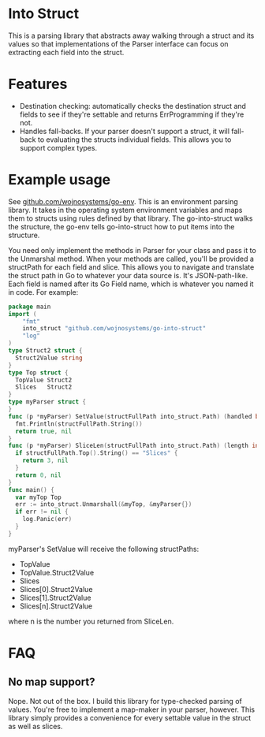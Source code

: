 # Into Struct

This is a parsing library that abstracts away walking through a struct and its values so that implementations of the Parser interface can focus on extracting each field into the struct.

# Features

* Destination checking: automatically checks the destination struct and fields to see if they're settable and returns ErrProgramming if they're not.
* Handles fall-backs. If your parser doesn't support a struct, it will fall-back to evaluating the structs individual fields. This allows you to support complex types.

# Example usage

See [github.com/wojnosystems/go-env](https://github.com/wojnosystems/go-env). This is an environment parsing library. It takes in the operating system environment variables and maps them to structs using rules defined by that library. The go-into-struct walks the structure, the go-env tells go-into-struct how to put items into the structure.

You need only implement the methods in Parser for your class and pass it to the Unmarshal method. When your methods are called, you'll be provided a structPath for each field and slice. This allows you to navigate and translate the struct path in Go to whatever your data source is. It's JSON-path-like. Each field is named after its Go Field name, which is whatever you named it in code. For example:

```go
package main
import (
    "fmt"
    into_struct "github.com/wojnosystems/go-into-struct"
    "log"
)
type Struct2 struct {
  Struct2Value string
}
type Top struct {
  TopValue Struct2
  Slices   Struct2
}
type myParser struct {
}
func (p *myParser) SetValue(structFullPath into_struct.Path) (handled bool, err error) {
  fmt.Println(structFullPath.String())
  return true, nil
}
func (p *myParser) SliceLen(structFullPath into_struct.Path) (length int, err error) {
  if structFullPath.Top().String() == "Slices" {
    return 3, nil
  }
  return 0, nil
}
func main() {
  var myTop Top
  err := into_struct.Unmarshall(&myTop, &myParser{})
  if err != nil {
    log.Panic(err)
  }
}
```

myParser's SetValue will receive the following structPaths:

* TopValue
* TopValue.Struct2Value
* Slices
* Slices[0].Struct2Value
* Slices[1].Struct2Value
* Slices[n].Struct2Value

where n is the number you returned from SliceLen.

# FAQ

## No map support?

Nope. Not out of the box. I build this library for type-checked parsing of values. You're free to implement a map-maker in your parser, however. This library simply provides a convenience for every settable value in the struct as well as slices.

